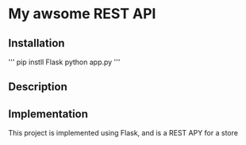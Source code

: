 # My awsome REST API

## Installation

'''
pip instll Flask
python app.py
'''
## Description

## Implementation

This project is implemented using Flask, and is a REST APY for a store